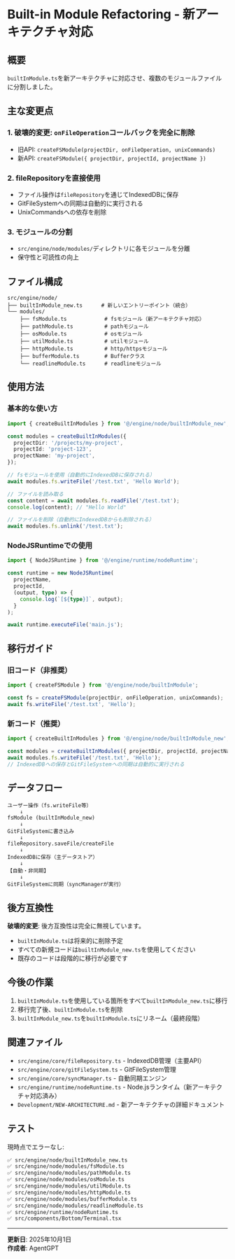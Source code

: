 # Built-in Module Refactoring - 新アーキテクチャ対応

## 概要

`builtInModule.ts`を新アーキテクチャに対応させ、複数のモジュールファイルに分割しました。

## 主な変更点

### 1. **破壊的変更: `onFileOperation`コールバックを完全に削除**

- 旧API: `createFSModule(projectDir, onFileOperation, unixCommands)`
- 新API: `createFSModule({ projectDir, projectId, projectName })`

### 2. **fileRepositoryを直接使用**

- ファイル操作は`fileRepository`を通じてIndexedDBに保存
- GitFileSystemへの同期は自動的に実行される
- UnixCommandsへの依存を削除

### 3. **モジュールの分割**

- `src/engine/node/modules/`ディレクトリに各モジュールを分離
- 保守性と可読性の向上

## ファイル構成

```
src/engine/node/
├── builtInModule_new.ts      # 新しいエントリーポイント（統合）
└── modules/
    ├── fsModule.ts            # fsモジュール（新アーキテクチャ対応）
    ├── pathModule.ts          # pathモジュール
    ├── osModule.ts            # osモジュール
    ├── utilModule.ts          # utilモジュール
    ├── httpModule.ts          # http/httpsモジュール
    ├── bufferModule.ts        # Bufferクラス
    └── readlineModule.ts      # readlineモジュール
```

## 使用方法

### 基本的な使い方

```typescript
import { createBuiltInModules } from '@/engine/node/builtInModule_new';

const modules = createBuiltInModules({
  projectDir: '/projects/my-project',
  projectId: 'project-123',
  projectName: 'my-project',
});

// fsモジュールを使用（自動的にIndexedDBに保存される）
await modules.fs.writeFile('/test.txt', 'Hello World');

// ファイルを読み取る
const content = await modules.fs.readFile('/test.txt');
console.log(content); // "Hello World"

// ファイルを削除（自動的にIndexedDBからも削除される）
await modules.fs.unlink('/test.txt');
```

### NodeJSRuntimeでの使用

```typescript
import { NodeJSRuntime } from '@/engine/runtime/nodeRuntime';

const runtime = new NodeJSRuntime(
  projectName,
  projectId,
  (output, type) => {
    console.log(`[${type}]`, output);
  }
);

await runtime.executeFile('main.js');
```

## 移行ガイド

### 旧コード（非推奨）

```typescript
import { createFSModule } from '@/engine/node/builtInModule';

const fs = createFSModule(projectDir, onFileOperation, unixCommands);
await fs.writeFile('/test.txt', 'Hello');
```

### 新コード（推奨）

```typescript
import { createBuiltInModules } from '@/engine/node/builtInModule_new';

const modules = createBuiltInModules({ projectDir, projectId, projectName });
await modules.fs.writeFile('/test.txt', 'Hello');
// IndexedDBへの保存とGitFileSystemへの同期は自動的に実行される
```

## データフロー

```
ユーザー操作（fs.writeFile等）
    ↓
fsModule (builtInModule_new)
    ↓
GitFileSystemに書き込み
    ↓
fileRepository.saveFile/createFile
    ↓
IndexedDBに保存（主データストア）
    ↓
【自動・非同期】
    ↓
GitFileSystemに同期（syncManagerが実行）
```

## 後方互換性

**破壊的変更**: 後方互換性は完全に無視しています。

- `builtInModule.ts`は将来的に削除予定
- すべての新規コードは`builtInModule_new.ts`を使用してください
- 既存のコードは段階的に移行が必要です

## 今後の作業

1. `builtInModule.ts`を使用している箇所をすべて`builtInModule_new.ts`に移行
2. 移行完了後、`builtInModule.ts`を削除
3. `builtInModule_new.ts`を`builtInModule.ts`にリネーム（最終段階）

## 関連ファイル

- `src/engine/core/fileRepository.ts` - IndexedDB管理（主要API）
- `src/engine/core/gitFileSystem.ts` - GitFileSystem管理
- `src/engine/core/syncManager.ts` - 自動同期エンジン
- `src/engine/runtime/nodeRuntime.ts` - Node.jsランタイム（新アーキテクチャ対応済み）
- `Development/NEW-ARCHITECTURE.md` - 新アーキテクチャの詳細ドキュメント

## テスト

現時点でエラーなし:

```bash
✅ src/engine/node/builtInModule_new.ts
✅ src/engine/node/modules/fsModule.ts
✅ src/engine/node/modules/pathModule.ts
✅ src/engine/node/modules/osModule.ts
✅ src/engine/node/modules/utilModule.ts
✅ src/engine/node/modules/httpModule.ts
✅ src/engine/node/modules/bufferModule.ts
✅ src/engine/node/modules/readlineModule.ts
✅ src/engine/runtime/nodeRuntime.ts
✅ src/components/Bottom/Terminal.tsx
```

---

**更新日**: 2025年10月1日  
**作成者**: AgentGPT
